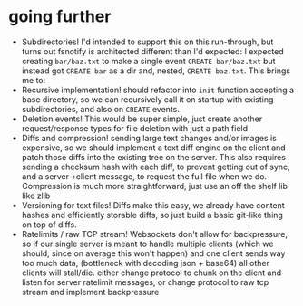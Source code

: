 # going further

- Subdirectories! I'd intended to support this on this run-through, but turns out fsnotify is architected different than I'd expected:
    I expected creating `bar/baz.txt` to make a single event `CREATE bar/baz.txt` but instead got `CREATE bar` as a dir and, nested, `CREATE baz.txt`. This brings me to:
- Recursive implementation! should refactor into `init` function accepting a base directory, so we can recursively call it on startup with existing subdirectories, and also on `CREATE` events.
- Deletion events! This would be super simple, just create another request/response types for file deletion with just a path field
- Diffs and compression! sending large text changes and/or images is expensive, so we should implement a text diff engine on the client and patch those diffs into the existing tree on the server. This also requires sending a checksum hash with each diff, to prevent getting out of sync, and a server->client message, to request the full file when we do. Compression is much more straightforward, just use an off the shelf lib like zlib
- Versioning for text files! Diffs make this easy, we already have content hashes and efficiently storable diffs, so just build a basic git-like thing on top of diffs.
- Ratelimits / raw TCP stream! Websockets don't allow for backpressure, so if our single server is meant to handle multiple clients (which we should, since on average this won't happen) and one client sends way too much data, (bottleneck with decoding json + base64) all other clients will stall/die. either change protocol to chunk on the client and listen for server ratelimit messages, or change protocol to raw tcp stream and implement backpressure
